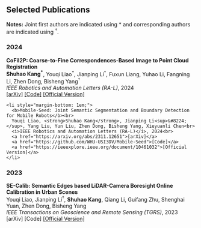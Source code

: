 ## Selected Publications

<div class="news-list" style="margin-top: 1em;">

<!-- Notes -->
<div style="margin-bottom: 1.5em;">
  <strong>Notes:</strong> Joint first authors are indicated using * and corresponding authors are indicated using <sup>&#8224;</sup>.
</div>

<!-- 2024 -->
<h3>2024</h3>
<div style="margin-bottom: 1.5em;">
  <ul style="list-style-type: none; padding-left: 0; margin: 0;">
    <li style="margin-bottom: 1em;">
      <b>CoFiI2P: Coarse-to-Fine Correspondences-Based Image to Point Cloud Registration</b><br>
      <strong>Shuhao Kang<sup>*</sup></strong>, Youqi Liao<sup>*</sup>, Jianping Li<sup>&#8224;</sup>, Fuxun Liang, Yuhao Li, Fangning Li, Zhen Dong, Bisheng Yang<sup>&#8224;</sup><br>
      <i>IEEE Robotics and Automation Letters (RA-L)</i>, 2024<br>
      <a href="https://arxiv.org/abs/2309.14660">[arXiv]</a>
      <a href="https://github.com/WHU-USI3DV/CoFiI2P">[Code]</a>
      <a href="https://ieeexplore.ieee.org/document/10685082">[Official Version]</a>
    </li>

    <li style="margin-bottom: 1em;">
      <b>Mobile-Seed: Joint Semantic Segmentation and Boundary Detection for Mobile Robots</b><br>
      Youqi Liao, <strong>Shuhao Kang</strong>, Jianping Li<sup>&#8224;</sup>, Yang Liu, Yun Liu, Zhen Dong, Bisheng Yang, Xieyuanli Chen<br>
      <i>IEEE Robotics and Automation Letters (RA-L)</i>, 2024<br>
      <a href="https://arxiv.org/abs/2311.12651">[arXiv]</a>
      <a href="https://github.com/WHU-USI3DV/Mobile-Seed">[Code]</a>
      <a href="https://ieeexplore.ieee.org/document/10461032">[Official Version]</a>
    </li>
  </ul>
</div>

<!-- 2023 -->
<h3>2023</h3>
<div>
  <ul style="list-style-type: none; padding-left: 0; margin: 0;">
    <li>
      <b>SE-Calib: Semantic Edges based LiDAR-Camera Boresight Online Calibration in Urban Scenes</b><br>
      Youqi Liao, Jianping Li<sup>&#8224;</sup>, <strong>Shuhao Kang</strong>, Qiang Li, Guifang Zhu, Shenghai Yuan, Zhen Dong, Bisheng Yang<br>
      <i>IEEE Transactions on Geoscience and Remote Sensing (TGRS)</i>, 2023<br>
      [arXiv]
      [Code]
      <a href="https://ieeexplore.ieee.org/document/10129871">[Official Version]</a>
    </li>
  </ul>
</div>

</div>
